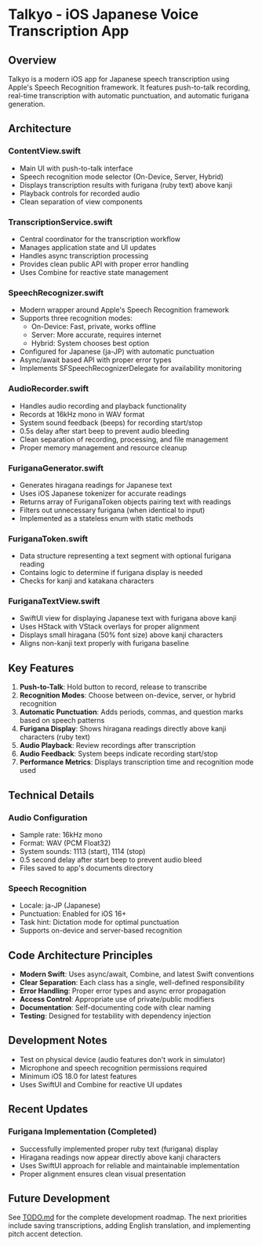 # Talkyo - iOS Japanese Voice Transcription App

## Overview
Talkyo is a modern iOS app for Japanese speech transcription using Apple's Speech Recognition framework. It features push-to-talk recording, real-time transcription with automatic punctuation, and automatic furigana generation.

## Architecture

### ContentView.swift
- Main UI with push-to-talk interface
- Speech recognition mode selector (On-Device, Server, Hybrid)
- Displays transcription results with furigana (ruby text) above kanji
- Playback controls for recorded audio
- Clean separation of view components

### TranscriptionService.swift
- Central coordinator for the transcription workflow
- Manages application state and UI updates
- Handles async transcription processing
- Provides clean public API with proper error handling
- Uses Combine for reactive state management

### SpeechRecognizer.swift
- Modern wrapper around Apple's Speech Recognition framework
- Supports three recognition modes:
  - On-Device: Fast, private, works offline
  - Server: More accurate, requires internet
  - Hybrid: System chooses best option
- Configured for Japanese (ja-JP) with automatic punctuation
- Async/await based API with proper error types
- Implements SFSpeechRecognizerDelegate for availability monitoring

### AudioRecorder.swift
- Handles audio recording and playback functionality
- Records at 16kHz mono in WAV format
- System sound feedback (beeps) for recording start/stop
- 0.5s delay after start beep to prevent audio bleeding
- Clean separation of recording, processing, and file management
- Proper memory management and resource cleanup

### FuriganaGenerator.swift
- Generates hiragana readings for Japanese text
- Uses iOS Japanese tokenizer for accurate readings
- Returns array of FuriganaToken objects pairing text with readings
- Filters out unnecessary furigana (when identical to input)
- Implemented as a stateless enum with static methods

### FuriganaToken.swift
- Data structure representing a text segment with optional furigana reading
- Contains logic to determine if furigana display is needed
- Checks for kanji and katakana characters

### FuriganaTextView.swift
- SwiftUI view for displaying Japanese text with furigana above kanji
- Uses HStack with VStack overlays for proper alignment
- Displays small hiragana (50% font size) above kanji characters
- Aligns non-kanji text properly with furigana baseline

## Key Features

1. **Push-to-Talk**: Hold button to record, release to transcribe
2. **Recognition Modes**: Choose between on-device, server, or hybrid recognition
3. **Automatic Punctuation**: Adds periods, commas, and question marks based on speech patterns
4. **Furigana Display**: Shows hiragana readings directly above kanji characters (ruby text)
5. **Audio Playback**: Review recordings after transcription
6. **Audio Feedback**: System beeps indicate recording start/stop
7. **Performance Metrics**: Displays transcription time and recognition mode used

## Technical Details

### Audio Configuration
- Sample rate: 16kHz mono
- Format: WAV (PCM Float32)
- System sounds: 1113 (start), 1114 (stop)
- 0.5 second delay after start beep to prevent audio bleed
- Files saved to app's documents directory

### Speech Recognition
- Locale: ja-JP (Japanese)
- Punctuation: Enabled for iOS 16+
- Task hint: Dictation mode for optimal punctuation
- Supports on-device and server-based recognition

## Code Architecture Principles

- **Modern Swift**: Uses async/await, Combine, and latest Swift conventions
- **Clear Separation**: Each class has a single, well-defined responsibility
- **Error Handling**: Proper error types and async error propagation
- **Access Control**: Appropriate use of private/public modifiers
- **Documentation**: Self-documenting code with clear naming
- **Testing**: Designed for testability with dependency injection

## Development Notes

- Test on physical device (audio features don't work in simulator)
- Microphone and speech recognition permissions required
- Minimum iOS 18.0 for latest features
- Uses SwiftUI and Combine for reactive UI updates

## Recent Updates

### Furigana Implementation (Completed)
- Successfully implemented proper ruby text (furigana) display
- Hiragana readings now appear directly above kanji characters
- Uses SwiftUI approach for reliable and maintainable implementation
- Proper alignment ensures clean visual presentation

## Future Development

See [TODO.md](TODO.md) for the complete development roadmap. The next priorities include saving transcriptions, adding English translation, and implementing pitch accent detection.